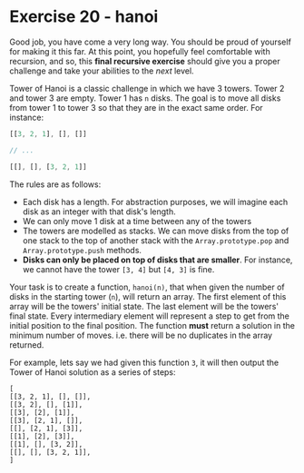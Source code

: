 # Exercise 20 - hanoi

Good job, you have come a very long way. You should be proud of yourself for making it this far. At this point, you hopefully feel comfortable with recursion, and so, this **final recursive exercise** should give you a proper challenge and take your abilities to the *next* level.

Tower of Hanoi is a classic challenge in which we have 3 towers. Tower 2 and tower 3 are empty. Tower 1 has `n` disks. The goal is to move all disks from tower 1 to tower 3 so that they are in the exact same order. For instance:

```javascript
[[3, 2, 1], [], []] 

// ...

[[], [], [3, 2, 1]]
```

The rules are as follows:
- Each disk has a length. For abstraction purposes, we will imagine each disk as an integer with that disk's length.
- We can only move 1 disk at a time between any of the towers
- The towers are modelled as stacks. We can move disks from the top of one stack to the top of another stack with the `Array.prototype.pop` and `Array.prototype.push` methods.
- **Disks can only be placed on top of disks that are smaller**. For instance, we cannot have the tower `[3, 4]` but `[4, 3]` is fine.

Your task is to create a function, `hanoi(n)`, that when given the number of disks in the starting tower (`n`), will return an array. The first element of this array will be the towers' initial state. The last element will be the towers' final state. Every intermediary element will represent a step to get from the initial position to the final position.
The function **must** return a solution in the minimum number of moves. i.e. there will be no duplicates in the array returned.

For example, lets say we had given this function `3`, it will then output the Tower of Hanoi solution as a series of steps:

```
[
[[3, 2, 1], [], []],
[[3, 2], [], [1]],
[[3], [2], [1]],
[[3], [2, 1], []],
[[], [2, 1], [3]],
[[1], [2], [3]],
[[1], [], [3, 2]],
[[], [], [3, 2, 1]],
]
```
